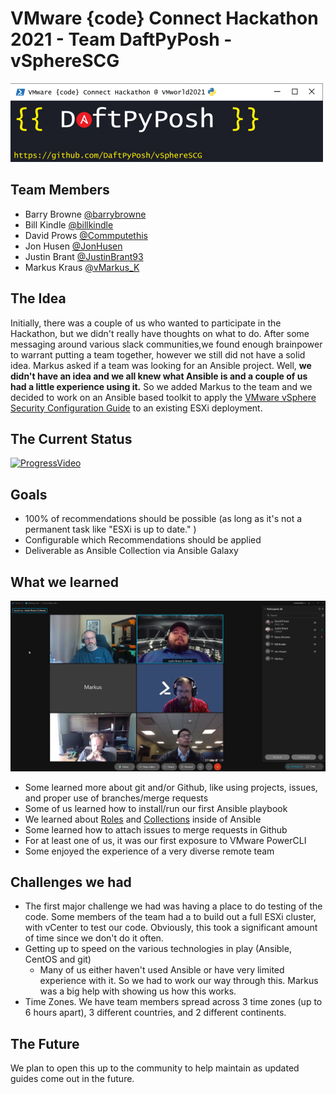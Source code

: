 # VMware {code} Connect Hackathon 2021 - Team DaftPyPosh - vSphereSCG

![Logo](images/Logo_2_500x126.png)

## Team Members

- Barry Browne [@barrybrowne](https://twitter.com/barrybrowne)
- Bill Kindle [@billkindle](https://www.linkedin.com/in/billkindle/)
- David Prows [@Commputethis](https://twitter.com/commputethis)
- Jon Husen [@JonHusen](https://twitter.com/JonHusen)
- Justin Brant [@JustinBrant93](https://twitter.com/JustinBrant93)
- Markus Kraus [@vMarkus_K](https://twitter.com/vMarkus_K)

## The Idea

Initially, there was a couple of us who wanted to participate in the Hackathon, but we didn't really have thoughts on what to do.  After some messaging around various slack communities,we found enough brainpower to warrant putting a team together, however we still did not have a solid idea.  Markus asked if a team was looking for an Ansible project.  Well, **we didn't have an idea and we all knew what Ansible is and a couple of us had a little experience using it.**  So we added Markus to the team and we decided to work on an Ansible based toolkit to apply the [VMware vSphere Security Configuration Guide](https://core.vmware.com/vmware-vsphere-security-configuration-guide-7) to an existing ESXi deployment.

## The Current Status

[![ProgressVideo](https://user-images.githubusercontent.com/17625274/135930981-7f126dc4-3035-4c54-9997-a36fc1706375.gif)](https://www.youtube.com/watch?v=LEyDyiuihMg)

## Goals

- 100% of recommendations should be possible (as long as it's not a permanent task like "ESXi is up to date." )
- Configurable which Recommendations should be applied
- Deliverable as Ansible Collection via Ansible Galaxy

## What we learned

![1st meeting together](images/1stMeetingGroupPhoto.png)

- Some learned more about git and/or Github, like using projects, issues, and proper use of branches/merge requests
- Some of us learned how to install/run our first Ansible playbook
- We learned about [Roles](https://docs.ansible.com/ansible/latest/user_guide/playbooks_reuse_roles.html) and [Collections](https://docs.ansible.com/ansible/latest/user_guide/collections_using.html) inside of Ansible
- Some learned how to attach issues to merge requests in Github
- For at least one of us, it was our first exposure to VMware PowerCLI
- Some enjoyed the experience of a very diverse remote team

## Challenges we had

- The first major challenge we had was having a place to do testing of the code.  Some members of the team had a to build out a full ESXi cluster, with vCenter to test our code.  Obviously, this took a significant amount of time since we don't do it often.
- Getting up to speed on the various technologies in play (Ansible, CentOS and git)
  - Many of us either haven't used Ansible or have very limited experience with it.  So we had to work our way through this.  Markus was a big help with showing us how this works.
- Time Zones.  We have team members spread across 3 time zones (up to 6 hours apart), 3 different countries, and 2 different continents.

## The Future

We plan to open this up to the community to help maintain as updated guides come out in the future.

